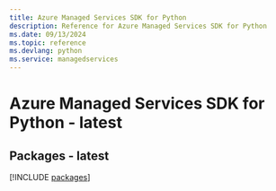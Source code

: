 ```yaml
---
title: Azure Managed Services SDK for Python
description: Reference for Azure Managed Services SDK for Python
ms.date: 09/13/2024
ms.topic: reference
ms.devlang: python
ms.service: managedservices
---
```

# Azure Managed Services SDK for Python - latest
## Packages - latest
[!INCLUDE [packages](managed-services-index.md)]